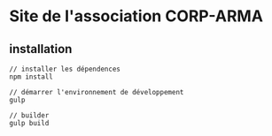 # Site de l'association CORP-ARMA

## installation
```
// installer les dépendences
npm install

// démarrer l'environnement de développement
gulp

// builder
gulp build
```
